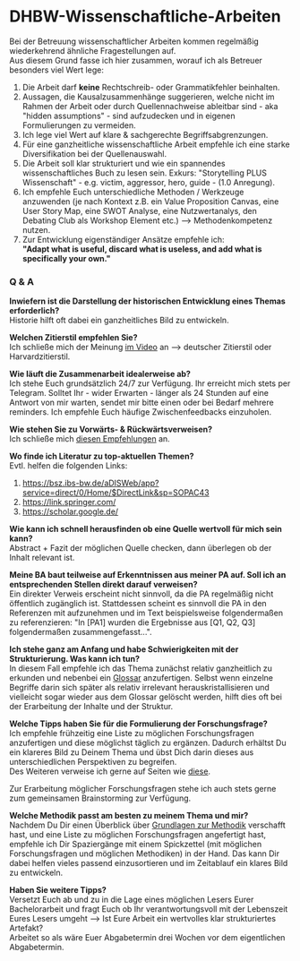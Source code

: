 # DHBW-Wissenschaftliche-Arbeiten
Bei der Betreuung wissenschaftlicher Arbeiten kommen regelmäßig wiederkehrend ähnliche Fragestellungen auf.  
Aus diesem Grund fasse ich hier zusammen, worauf ich als Betreuer besonders viel Wert lege:  

1. Die Arbeit darf **keine** Rechtschreib- oder Grammatikfehler beinhalten.  
2. Aussagen, die Kausalzusammenhänge suggerieren, welche nicht im Rahmen der Arbeit oder durch Quellennachweise ableitbar sind - aka "hidden assumptions" - sind aufzudecken und in eigenen Formulierungen zu vermeiden.  
3. Ich lege viel Wert auf klare & sachgerechte Begriffsabgrenzungen.  
4. Für eine ganzheitliche wissenschaftliche Arbeit empfehle ich eine starke Diversifikation bei der Quellenauswahl.     
5. Die Arbeit soll klar strukturiert und wie ein spannendes wissenschaftliches Buch zu lesen sein. Exkurs: "Storytelling PLUS Wissenschaft" - e.g. victim, aggressor, hero, guide - (1.0 Anregung).    
6. Ich empfehle Euch unterschiedliche Methoden / Werkzeuge anzuwenden (je nach Kontext z.B. ein Value Proposition Canvas, eine User Story Map, eine SWOT Analyse, eine Nutzwertanalys, den Debating Club als Workshop Element etc.) --> Methodenkompetenz nutzen.   
7. Zur Entwicklung eigenständiger Ansätze empfehle ich:  
**"Adapt what is useful, discard what is useless, and add what is specifically your own."**


### Q & A
**Inwiefern ist die Darstellung der historischen Entwicklung eines Themas erforderlich?**  
Historie hilft oft dabei ein ganzheitliches Bild zu entwickeln.  

**Welchen Zitierstil empfehlen Sie?**  
Ich schließe mich der Meinung [im Video](https://www.youtube.com/watch?v=d-zk0EA7NJA&feature=youtu.be) an --> deutscher Zitierstil oder Harvardzitierstil.

**Wie läuft die Zusammenarbeit idealerweise ab?**  
Ich stehe Euch grundsätzlich 24/7 zur Verfügung. Ihr erreicht mich stets per Telegram. Solltet Ihr - wider Erwarten - länger als 24 Stunden auf eine Antwort von mir warten, sendet mir bitte einen oder bei Bedarf mehrere reminders. Ich empfehle Euch häufige Zwischenfeedbacks einzuholen.  

**Wie stehen Sie zu Vorwärts- & Rückwärtsverweisen?**  
Ich schließe mich [diesen Empfehlungen](https://www.thema-abschlussarbeit.de/querverweise-in-der-thesis/) an.  

**Wo finde ich Literatur zu top-aktuellen Themen?**  
Evtl. helfen die folgenden Links:
1. https://bsz.ibs-bw.de/aDISWeb/app?service=direct/0/Home/$DirectLink&sp=SOPAC43
2. https://link.springer.com/ 
3. https://scholar.google.de/  

**Wie kann ich schnell herausfinden ob eine Quelle wertvoll für mich sein kann?**  
Abstract + Fazit der möglichen Quelle checken, dann überlegen ob der Inhalt relevant ist.

**Meine BA baut teilweise auf Erkenntnissen aus meiner PA auf. Soll ich an entsprechenden Stellen direkt darauf verweisen?**  
Ein direkter Verweis erscheint nicht sinnvoll, da die PA regelmäßig nicht öffentlich zugänglich ist. Stattdessen scheint es sinnvoll die PA in den Referenzen mit aufzunehmen und im Text beispielsweise folgendermaßen zu referenzieren: "In [PA1] wurden die Ergebnisse aus [Q1, Q2, Q3] folgendermaßen zusammengefasst...". 

**Ich stehe ganz am Anfang und habe Schwierigkeiten mit der Strukturierung. Was kann ich tun?**  
In diesem Fall empfehle ich das Thema zunächst relativ ganzheitlich zu erkunden und nebenbei ein [Glossar](https://www.lektorat-bachelorarbeit.de/glossar-erstellen/) anzufertigen. Selbst wenn einzelne Begriffe darin sich später als relativ irrelevant herauskristallisieren und vielleicht sogar wieder aus dem Glossar gelöscht werden, hilft dies oft bei der Erarbeitung der Inhalte und der Struktur. 

**Welche Tipps haben Sie für die Formulierung der Forschungsfrage?**  
Ich empfehle frühzeitig eine Liste zu möglichen Forschungsfragen anzufertigen und diese möglichst täglich zu ergänzen. Dadurch erhältst Du ein klareres Bild zu Deinem Thema und übst Dich darin dieses aus unterschiedlichen Perspektiven zu begreifen.  
Des Weiteren verweise ich gerne auf Seiten wie [diese](https://www.scribbr.de/anfang-abschlussarbeit/forschungsfrage-formulieren/). 

Zur Erarbeitung möglicher Forschungsfragen stehe ich auch stets gerne zum gemeinsamen Brainstorming zur Verfügung.

**Welche Methodik passt am besten zu meinem Thema und mir?**  
Nachdem Du Dir einen Überblick über [Grundlagen zur Methodik](https://www.scribbr.de/category/methodik/) verschafft hast, und eine Liste zu möglichen Forschungsfragen angefertigt hast, empfehle ich Dir Spaziergänge mit einem Spickzettel (mit möglichen Forschungsfragen und möglichen Methodiken) in der Hand. Das kann Dir dabei helfen vieles passend einzusortieren und im Zeitablauf ein klares Bild zu entwickeln.  

**Haben Sie weitere Tipps?**  
Versetzt Euch ab und zu in die Lage eines möglichen Lesers Eurer Bachelorarbeit und fragt Euch ob Ihr verantwortungsvoll mit der Lebenszeit Eures Lesers umgeht --> Ist Eure Arbeit ein wertvolles klar strukturiertes Artefakt?  
Arbeitet so als wäre Euer Abgabetermin drei Wochen vor dem eigentlichen Abgabetermin.  


